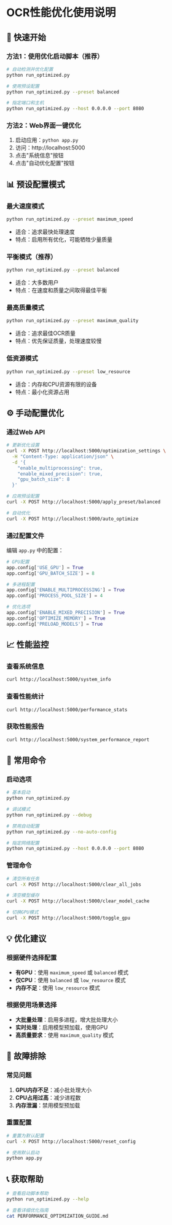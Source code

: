 # OCR性能优化使用说明

## 🚀 快速开始

### 方法1：使用优化启动脚本（推荐）

```bash
# 自动检测并优化配置
python run_optimized.py

# 使用预设配置
python run_optimized.py --preset balanced

# 指定端口和主机
python run_optimized.py --host 0.0.0.0 --port 8080
```

### 方法2：Web界面一键优化

1. 启动应用：`python app.py`
2. 访问：http://localhost:5000
3. 点击"系统信息"按钮
4. 点击"自动优化配置"按钮

## 📊 预设配置模式

### 最大速度模式

```bash
python run_optimized.py --preset maximum_speed
```

- 适合：追求最快处理速度
- 特点：启用所有优化，可能牺牲少量质量

### 平衡模式（推荐）

```bash
python run_optimized.py --preset balanced
```

- 适合：大多数用户
- 特点：在速度和质量之间取得最佳平衡

### 最高质量模式

```bash
python run_optimized.py --preset maximum_quality
```

- 适合：追求最佳OCR质量
- 特点：优先保证质量，处理速度较慢

### 低资源模式

```bash
python run_optimized.py --preset low_resource
```

- 适合：内存和CPU资源有限的设备
- 特点：最小化资源占用

## ⚙️ 手动配置优化

### 通过Web API

```bash
# 更新优化设置
curl -X POST http://localhost:5000/optimization_settings \
  -H "Content-Type: application/json" \
  -d '{
    "enable_multiprocessing": true,
    "enable_mixed_precision": true,
    "gpu_batch_size": 8
  }'

# 应用预设配置
curl -X POST http://localhost:5000/apply_preset/balanced

# 自动优化
curl -X POST http://localhost:5000/auto_optimize
```

### 通过配置文件

编辑 `app.py` 中的配置：

```python
# GPU配置
app.config['USE_GPU'] = True
app.config['GPU_BATCH_SIZE'] = 8

# 多进程配置
app.config['ENABLE_MULTIPROCESSING'] = True
app.config['PROCESS_POOL_SIZE'] = 4

# 优化选项
app.config['ENABLE_MIXED_PRECISION'] = True
app.config['OPTIMIZE_MEMORY'] = True
app.config['PRELOAD_MODELS'] = True
```

## 📈 性能监控

### 查看系统信息

```bash
curl http://localhost:5000/system_info
```

### 查看性能统计

```bash
curl http://localhost:5000/performance_stats
```

### 获取性能报告

```bash
curl http://localhost:5000/system_performance_report
```

## 🔧 常用命令

### 启动选项

```bash
# 基本启动
python run_optimized.py

# 调试模式
python run_optimized.py --debug

# 禁用自动配置
python run_optimized.py --no-auto-config

# 指定网络配置
python run_optimized.py --host 0.0.0.0 --port 8080
```

### 管理命令

```bash
# 清空所有任务
curl -X POST http://localhost:5000/clear_all_jobs

# 清空模型缓存
curl -X POST http://localhost:5000/clear_model_cache

# 切换GPU模式
curl -X POST http://localhost:5000/toggle_gpu
```

## 💡 优化建议

### 根据硬件选择配置

- **有GPU**：使用 `maximum_speed` 或 `balanced` 模式
- **仅CPU**：使用 `balanced` 或 `low_resource` 模式
- **内存不足**：使用 `low_resource` 模式

### 根据使用场景选择

- **大批量处理**：启用多进程，增大批处理大小
- **实时处理**：启用模型预加载，使用GPU
- **高质量要求**：使用 `maximum_quality` 模式

## 🚨 故障排除

### 常见问题

1. **GPU内存不足**：减小批处理大小
2. **CPU占用过高**：减少进程数
3. **内存泄漏**：禁用模型预加载

### 重置配置

```bash
# 重置为默认配置
curl -X POST http://localhost:5000/reset_config

# 使用默认启动
python app.py
```

## 📞 获取帮助

```bash
# 查看启动脚本帮助
python run_optimized.py --help

# 查看详细优化指南
cat PERFORMANCE_OPTIMIZATION_GUIDE.md
```
